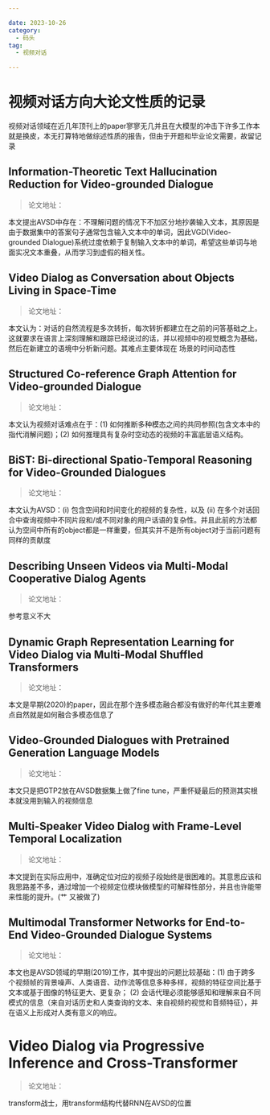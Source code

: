 ```yaml
---

date: 2023-10-26
category:
  - 码头
tag:
  - 视频对话

---
```

# 视频对话方向大论文性质的记录
视频对话领域在近几年顶刊上的paper寥寥无几并且在大模型的冲击下许多工作本就是换皮，本无打算特地做综述性质的报告，但由于开题和毕业论文需要，故留记录

## Information-Theoretic Text Hallucination Reduction for Video-grounded Dialogue
> 论文地址：

本文提出AVSD中存在：不理解问题的情况下不加区分地抄袭输入文本，其原因是由于数据集中的答案句子通常包含输入文本中的单词，因此VGD(Video-grounded Dialogue)系统过度依赖于复制输入文本中的单词，希望这些单词与地面实况文本重叠，从而学习到虚假的相关性。

## Video Dialog as Conversation about Objects Living in Space-Time
> 论文地址：


本文认为：对话的自然流程是多次转折，每次转折都建立在之前的问答基础之上。这就要求在语言上深刻理解和跟踪已经说过的话，并以视频中的视觉概念为基础，然后在新建立的语境中分析新问题。其难点主要体现在 场景的时间动态性 


## Structured Co-reference Graph Attention for Video-grounded Dialogue
> 论文地址：

本文认为视频对话难点在于：(1) 如何推断多种模态之间的共同参照(包含文本中的指代消解问题)；(2) 如何推理具有复杂时空动态的视频的丰富底层语义结构。

## BiST: Bi-directional Spatio-Temporal Reasoning for Video-Grounded Dialogues
>论文地址：

本文认为AVSD：(i) 包含空间和时间变化的视频的复杂性，以及 (ii) 在多个对话回合中查询视频中不同片段和/或不同对象的用户话语的复杂性。并且此前的方法都认为空间中所有的object都是一样重要，但其实并不是所有object对于当前问题有同样的贡献度

## Describing Unseen Videos via Multi-Modal Cooperative Dialog Agents
>论文地址：

参考意义不大

## Dynamic Graph Representation Learning for Video Dialog via Multi-Modal Shuffled Transformers
>论文地址：

本文是早期(2020)的paper，因此在那个连多模态融合都没有做好的年代其主要难点自然就是如何融合多模态信息了

## Video-Grounded Dialogues with Pretrained Generation Language Models
>论文地址：

本文只是把GTP2放在AVSD数据集上做了fine tune，严重怀疑最后的预测其实根本就没用到输入的视频信息

## Multi-Speaker Video Dialog with Frame-Level Temporal Localization
>论文地址：

本文提到在实际应用中，准确定位对应的视频子段始终是很困难的。其意思应该和我思路差不多，通过增加一个视频定位模块做模型的可解释性部分，并且也许能带来性能的提升。(艹 又被做了)

## Multimodal Transformer Networks for End-to-End Video-Grounded Dialogue Systems
>论文地址：

本文也是AVSD领域的早期(2019)工作，其中提出的问题比较基础：(1) 由于跨多个视频帧的背景噪声、人类语音、动作流等信息多种多样，视频的特征空间比基于文本或基于图像的特征更大、更复杂； (2) 会话代理必须能够感知和理解来自不同模式的信息（来自对话历史和人类查询的文本、来自视频的视觉和音频特征），并在语义上形成对人类有意义的响应。

# Video Dialog via Progressive Inference and Cross-Transformer
>论文地址：

transform战士，用transform结构代替RNN在AVSD的位置